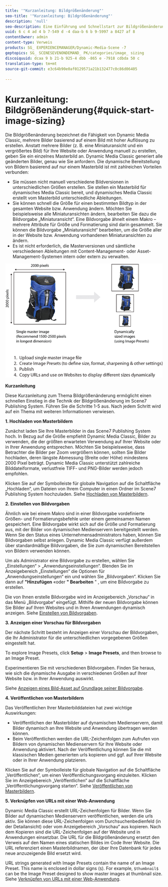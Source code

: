 ```yaml
---
title: '"Kurzanleitung: Bildgrößenänderung"'
seo-title: '"Kurzanleitung: Bildgrößenänderung"'
description: 'null'
seo-description: Eine Einführung und Schnellstart zur Bildgrößenänderung, mit der Sie schnell mit den Techniken zur Bildgrößenänderung vertraut sind.
uuid: 6 c 4 ad 4 b 7-549 d -4 daa-b 6 b 9-5997 a 8427 af 8
contentOwner: admin
content-type: Verweis
products: SG_ EXPERIENCEMANAGER/Dynamic-Media-Scene -7
geptopics: SG_ SCENESEVENONDEMAND_ PK/categories/image_ sizing
discoiquuid: dcaa 9 b 21-b 925-4 dbb -865 e -7918 cdbda 50 c
translation-type: tm+mt
source-git-commit: e3c64b90e0af0129571a21b132477c0c86d06405

---
```



# Kurzanleitung: Bildgrößenänderung{#quick-start-image-sizing}

Die Bildgrößenänderung bezeichnet die Fähigkeit von Dynamic Media Classic, mehrere Bilder basierend auf einem Bild mit hoher Auflösung zu erstellen. Anstatt mehrere Bilder (z. B. eine Miniaturansicht und ein vergrößertes Bild) für Ihre Website oder Anwendung manuell zu erstellen, geben Sie ein einzelnes Masterbild an. Dynamic Media Classic generiert alle geänderten Bilder, genau wie Sie anfordern. Die dynamische Bereitstellung von Bildern basierend auf nur einem Masterbild ist mit zahlreichen Vorteilen verbunden:

* Sie müssen nicht manuell verschiedene Bildversionen in unterschiedlichen Größen erstellen. Sie stellen ein Masterbild für dynamisches Media Classic bereit, und dynamisches Media Classic erstellt vom Masterbild unterschiedliche Ableitungen.
* Sie können schnell die Größe für einen bestimmten Bildtyp in der gesamten Website bzw. Anwendung ändern. Möchten Sie beispielsweise alle Miniaturansichten ändern, bearbeiten Sie dazu die Bildvorgabe „Miniaturansicht“. Eine Bildvorgabe ähnelt einem Makro – mehrere Attribute für Größe und Formatierung sind darin gesammelt. Sie können die Bildvorgabe „Miniaturansicht“ bearbeiten, um die Größe aller in der Website bzw. Anwendung vorhandenen Miniaturansichten zu ändern.
* Es ist nicht erforderlich, die Masterversionen und sämtliche verschiedenen Ableitungen mit Content-Management- oder Asset-Management-Systemen intern oder extern zu verwalten.

![Sie können mehrere abgeleitete Bilder in unterschiedlichen Größen aus derselben hochauflösenden Masterdatei erstellen.](/help/assets/is_derivative_sizes_popup.png)

**Kurzanleitung**

Diese Kurzanleitung zum Thema Bildgrößenänderung ermöglicht einen schnellen Einstieg in die Technik der Bildgrößenänderung im Scene7 Publishing System. Führen Sie die Schritte 1-5 aus. Nach jedem Schritt wird auf ein Thema mit weiteren Informationen verwiesen.

**1. Hochladen von Masterbildern**

Zunächst laden Sie Ihre Masterbilder in das Scene7 Publishing System hoch. In Bezug auf die Größe empfiehlt Dynamic Media Classic, Bilder zu verwenden, die der größten erwarteten Verwendung auf Ihrer Website oder in Ihrer Anwendung entsprechen. Möchten Sie beispielsweise, dass Betrachter die Bilder per Zoom vergrößern können, sollten Sie Bilder hochladen, deren längste Abmessung (Breite oder Höhe) mindestens 2000 Pixel beträgt. Dynamic Media Classic unterstützt zahlreiche Bilddateiformate, verlustfreie TIFF- und PNG-Bilder werden jedoch empfohlen.

Klicken Sie auf der Symbolleiste für globale Navigation auf die Schaltfläche „Hochladen“, um Dateien von Ihrem Computer in einen Ordner im Scene7 Publishing System hochzuladen. Siehe [Hochladen von Masterbildern](uploading-master-images.md#uploading_master_images).

**2. Einstellen von Bildvorgaben**

Ähnlich wie bei einem Makro sind in einer Bildvorgabe vordefinierte Größen- und Formatierungsbefehle unter einem gemeinsamen Namen gespeichert. Eine Bildvorgabe wirkt sich auf die Größe und Formatierung aus, mit der Bilder von dynamischen Medienservern bereitgestellt werden. Wenn Sie den Status eines Unternehmensadministrators haben, können Sie Bildvorgaben selbst anlegen. Dynamic Media Classic verfügt außerdem über standardmäßige Bildvorgaben, die Sie zum dynamischen Bereitstellen von Bildern verwenden können.

Um als Administrator eine Bildvorgabe zu erstellen, wählen Sie „Einstellungen“ &gt; „Anwendungseinstellungen“. Blenden Sie im Anzeigebereich „Einstellungen“ die Optionen für „Anwendungseinstellungen“ ein und wählen Sie „Bildvorgaben“. Klicken Sie dann auf **"Hinzufügen** «oder **" Bearbeiten** " , um eine Bildvorgabe zu erstellen.

Die von Ihnen erstelle Bildvorgabe wird im Anzeigebereich „Vorschau“ in das Menü „Bildvorgabe“ eingefügt. Mithilfe der neuen Bildvorgabe können Sie Bilder auf Ihren Websites und in Ihren Anwendungen dynamisch anzeigen. Siehe [Einstellen von Bildvorgaben](setting-image-presets.md#setting_up_image_presets).

**3. Anzeigen einer Vorschau für Bildvorgaben**

Der nächste Schritt besteht im Anzeigen einer Vorschau der Bildvorgaben, die Ihr Administrator für die unterschiedlichen vorgegebenen Größen eingestellt hat. 

To explore Image Presets, click **Setup** &gt; **Image Presets**, and then browse to an Image Preset.

Experimentieren Sie mit verschiedenen Bildvorgaben. Finden Sie heraus, wie sich die dynamische Ausgabe in verschiedenen Größen auf Ihrer Website bzw. in Ihrer Anwendung auswirkt. 

Siehe [Anzeigen eines Bild-Asset auf Grundlage seiner Bildvorgabe](previewing-asset.md#previewing_an_image_asset_based_on_its_image_preset).

**4. Veröffentlichen von Masterbildern**

Das Veröffentlichen Ihrer Masterbilddateien hat zwei wichtige Auswirkungen:

* Veröffentlichen der Masterbilder auf dynamischen Medienservern, damit Bilder dynamisch an Ihre Website und Anwendung übertragen werden können.
* Beim Veröffentlichen werden die URL-Zeichenfolgen zum Aufrufen von Bildern von dynamischen Medienservern für Ihre Website oder Anwendung aktiviert. Nach der Veröffentlichung können Sie die mit klassischen Medien generierten urls kopieren und ggf. auf Ihrer Website oder in Ihrer Anwendung platzieren.

Klicken Sie auf der Symbolleiste für globale Navigation auf die Schaltfläche „Veröffentlichen“, um einen Veröffentlichungsvorgang einzuleiten. Klicken Sie im Anzeigebereich „Veröffentlichen“ auf die Schaltfläche „Veröffentlichungsvorgang starten“. Siehe [Veröffentlichen von Masterbildern](publishing-master-images.md#publishing_master_images).

**5. Verknüpfen von URLs mit einer Web-Anwendung**

Dynamic Media Classic erstellt URL-Zeichenfolgen für Bilder. Wenn Sie Bilder auf dynamischen Medienservern veröffentlichen, werden die urls aktiv. Sie können diese URL-Zeichenfolgen vom Durchsuchenbedienfeld (in der Detailansicht) oder vom Anzeigebereich „Vorschau“ aus kopieren. Nach dem Kopieren sind die URL-Zeichenfolgen auf der Website und in Anwendungen einsetzbar. Die URL für die Bildgrößenänderung ersetzt den Verweis auf den Namen eines statischen Bildes im Code Ihrer Website. Die URL referenziert einen Masterbildnamen, der über Ihre Datenbank für jedes neue anzuzeigende Bild ersetzt wird.

URL strings generated with Image Presets contain the name of an Image Preset. This name is enclosed in dollar signs (`$`). For example, `$thumbnail$` can be the Image Preset designed to show master images at thumbnail size. Siehe [Verknüpfen von URLs mit einer Web-Anwendung](linking-urls-web-application.md#linking_urls_to_your_web_application).
